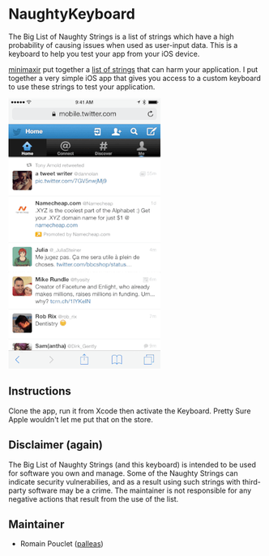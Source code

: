 # NaughtyKeyboard

The Big List of Naughty Strings is a list of strings which have a high probability of causing issues when used as user-input data. This is a keyboard to help you test your app from your iOS device.

[minimaxir](https://github.com/minimaxir) put together a [list of strings](https://github.com/minimaxir/big-list-of-naughty-strings) that can harm your application. I put together 
a very simple iOS app that gives you access to a custom keyboard to use these strings to test your application.

![](Screenshots/twitter-keyboard.gif)

## Instructions 

Clone the app, run it from Xcode then activate the Keyboard. Pretty Sure Apple wouldn't let me put that on the store.

## Disclaimer (again) 

The Big List of Naughty Strings (and this keyboard) is intended to be used for software you own and manage. Some of the Naughty Strings can indicate security vulnerabilies, and as a result using such strings with third-party software may be a crime. The maintainer is not responsible for any negative actions that result from the use of the list.

## Maintainer 

* Romain Pouclet ([palleas](https://github.com/palleas))
